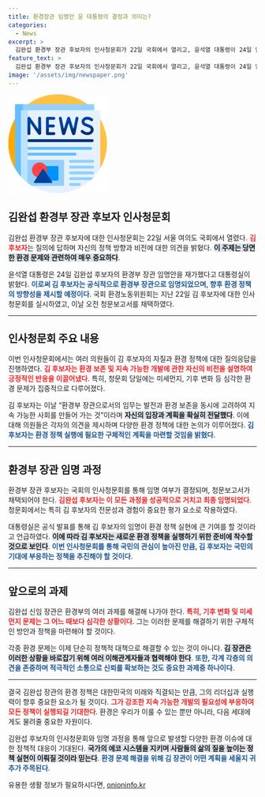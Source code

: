 ```yaml
---
title: 환경장관 임명안 윤 대통령의 결정과 의미는?
categories:
  - News
excerpt: >
  김완섭 환경부 장관 후보자의 인사청문회가 22일 국회에서 열리고, 윤석열 대통령이 24일 임명안을 재가했다. 그의 앞날은 어떻게 펼쳐질까? 클릭하여 자세히 알아보세요!
feature_text: >
  김완섭 환경부 장관 후보자의 인사청문회가 22일 국회에서 열리고, 윤석열 대통령이 24일 임명안을 재가했다. 그의 앞날은 어떻게 펼쳐질까? 클릭하여 자세히 알아보세요!
image: '/assets/img/newspaper.png'
---
```


<p><img src="/assets/img/newspaper.png" alt="kimp 속보" /></p>

<h2 data-ke-size="size26">김완섭 환경부 장관 후보자 인사청문회</h2>

<p data-ke-size="size16">김완섭 환경부 장관 후보자에 대한 인사청문회는 22일 서울 여의도 국회에서 열렸다. <b><span style="color: #ee2323;">김 후보자</span></b>는 질의에 답하며 자신의 정책 방향과 비전에 대한 의견을 밝혔다. <b><span style="background-color: #21538527;">이 주제는 당면한 환경 문제와 관련하여 매우 중요하다</span></b>.</p>

<p data-ke-size="size16">윤석열 대통령은 24일 김완섭 후보자의 환경부 장관 임명안을 재가했다고 대통령실이 밝혔다. <b><span style="color: #1a5490;">이로써 김 후보자는 공식적으로 환경부 장관으로 임명되었으며, 향후 환경 정책의 방향성을 제시할 예정이다</span></b>. 국회 환경노동위원회는 지난 22일 김 후보자에 대한 인사청문회를 실시하였고, 이날 오전 청문보고서를 채택하였다.</p>

<hr>

<h2 data-ke-size="size26">인사청문회 주요 내용</h2>

<p data-ke-size="size16">이번 인사청문회에서는 여러 의원들이 김 후보자의 자질과 환경 정책에 대한 질의응답을 진행하였다. <b><span style="color: #ee2323;">김 후보자는 환경 보존 및 지속 가능한 개발에 관한 자신의 비전을 설명하여 긍정적인 반응을 이끌어냈다</span></b>. 특히, 청문회 당일에는 미세먼지, 기후 변화 등 심각한 환경 문제가 집중적으로 다루어졌다.</p>

<p data-ke-size="size16">김 후보자는 이날 “환경부 장관으로서의 임무는 발전과 환경 보존을 동시에 고려하여 지속 가능한 사회를 만들어 가는 것”이라며 <b><span style="background-color: #21538527;">자신의 입장과 계획을 확실히 전달했다</span></b>. 이에 대해 의원들은 각자의 의견을 제시하며 다양한 환경 정책에 대한 논의가 이루어졌다. <b><span style="color: #1a5490;">김 후보자는 환경 정책 실행에 필요한 구체적인 계획을 마련할 것임을 밝혔다</span></b>.</p>

<hr>

<h2 data-ke-size="size26">환경부 장관 임명 과정</h2>

<p data-ke-size="size16">환경부 장관 후보자는 국회의 인사청문회를 통해 임명 여부가 결정되며, 청문보고서가 채택되어야 한다. <b><span style="color: #ee2323;">김완섭 후보자는 이 모든 과정을 성공적으로 거치고 최종 임명되었다</span></b>. 청문회에서는 특히 김 후보자의 전문성과 경험이 중요한 평가 요소로 작용하였다.</p>

<p data-ke-size="size16">대통령실은 공식 발표를 통해 김 후보자의 임명이 환경 정책 실현에 큰 기여를 할 것이라고 언급하였다. <b><span style="background-color: #21538527;">이에 따라 김 후보자는 새로운 환경 정책을 실행하기 위한 준비에 착수할 것으로 보인다</span></b>. <b><span style="color: #1a5490;">이번 인사청문회를 통해 국민의 관심이 높아진 만큼, 김 후보자는 국민의 기대에 부응하는 정책을 추진해야 할 것이다</span></b>.</p>

<hr>

<h2 data-ke-size="size26">앞으로의 과제</h2>

<p data-ke-size="size16">김완섭 신임 장관은 환경부의 여러 과제를 해결해 나가야 한다. <b><span style="color: #ee2323;">특히, 기후 변화 및 미세먼지 문제는 그 어느 때보다 심각한 상황이다</span></b>. 그는 이러한 문제를 해결하기 위한 구체적인 방안과 정책을 마련해야 할 것이다.</p>

<p data-ke-size="size16">각종 환경 문제는 이제 단순히 정책적 대책으로 해결할 수 있는 것이 아니다. <b><span style="background-color: #21538527;">김 장관은 이러한 상황을 바로잡기 위해 여러 이해관계자들과 협력해야 한다</span></b>. <b><span style="color: #1a5490;">또한, 각계 각층의 의견을 존중하며 적극적인 소통으로 신뢰를 확보하는 것도 중요한 과제중 하나이다</span></b>.</p>

<hr>

<p data-ke-size="size16">결국 김완섭 장관의 환경 정책은 대한민국의 미래와 직결되는 만큼, 그의 리더십과 실행력이 향후 중요한 요소가 될 것이다. <b><span style="color: #ee2323;">그가 강조한 지속 가능한 개발의 필요성에 부응하여 모든 정책이 실행되길 기대한다</span></b>. 환경은 우리가 이룰 수 있는 뿐만 아니라, 다음 세대에게도 물려줄 중요한 자원이다.</p>

<p data-ke-size="size16">김완섭 후보자의 인사청문회와 임명 과정을 통해 앞으로 발생할 다양한 환경 이슈에 대한 정책적 대응이 기대된다. <b><span style="background-color: #21538527;">국가의 에코 시스템을 지키며 사람들의 삶의 질을 높이는 정책 실현이 이뤄질 것이라 믿는다</span></b>. <b><span style="color: #1a5490;">환경 문제 해결을 위해 김 장관이 어떤 계획을 세울지 귀추가 주목된다</span></b>.</p>
유용한 생활 정보가 필요하시다면, <a href="https://onioninfo.kr" rel="dofollow">onioninfo.kr</a>


